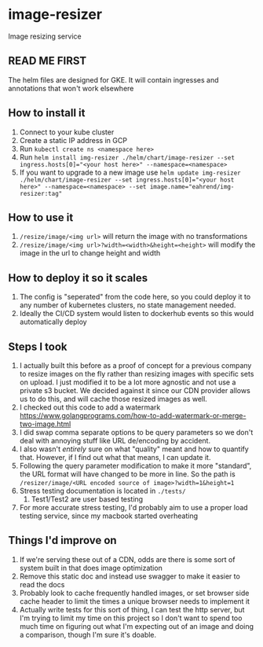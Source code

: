 # image-resizer
Image resizing service 

## READ ME FIRST
The helm files are designed for GKE. It will contain ingresses and annotations that won't work elsewhere


## How to install it
1. Connect to your kube cluster
2. Create a static IP address in GCP
3. Run `kubectl create ns <namespace here>`
4. Run `helm install img-resizer ./helm/chart/image-resizer --set ingress.hosts[0]="<your host here>" --namespace=<namespace>`
5. If you want to upgrade to a new image use `helm update img-resizer ./helm/chart/image-resizer --set ingress.hosts[0]="<your host here>" --namespace=<namespace> --set image.name="eahrend/img-resizer:tag"`


## How to use it
1. `/resize/image/<img url>` will return the image with no transformations
2. `/resize/image/<img url>?width=<width>&height=<height>` will modify the image in the url to change height and width


## How to deploy it so it scales
1. The config is "seperated" from the code here, so you could deploy it to any number of kubernetes clusters, no state management needed.
2. Ideally the CI/CD system would listen to dockerhub events so this would automatically deploy


## Steps I took
1. I actually built this before as a proof of concept for a previous company to resize images on the fly rather than resizing images with specific sets on upload. I just modified it to be a lot more agnostic and not use a private s3 bucket. We decided against it since our CDN provider allows us to do this, and will cache those resized images as well.
2. I checked out this code to add a watermark https://www.golangprograms.com/how-to-add-watermark-or-merge-two-image.html
3. I did swap comma separate options to be query parameters so we don't deal with annoying stuff like URL de/encoding by accident.
4. I also wasn't _entirely_ sure on what "quality" meant and how to quantify that. However, if I find out what that means, I can update it.
5. Following the query parameter modification to make it more "standard", the URL format will have changed to be more in line. So the path is `/resizer/image/<URL encoded source of image>?width=1&height=1`
6. Stress testing documentation is located in `./tests/`
   1. Test1/Test2 are user based testing
7. For more accurate stress testing, I'd probably aim to use a proper load testing service, since my macbook started overheating


## Things I'd improve on
1. If we're serving these out of a CDN, odds are there is some sort of system built in that does image optimization
2. Remove this static doc and instead use swagger to make it easier to read the docs
3. Probably look to cache frequently handled images, or set browser side cache header to limit the times a unique browser needs to implement it
4. Actually write tests for this sort of thing, I can test the http server, but I'm trying to limit my time on this project so I don't want to spend too much time on figuring out what I'm expecting out of an image and doing a comparison, though I'm sure it's doable.